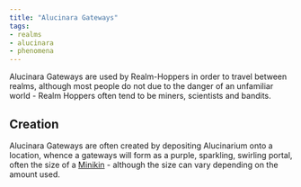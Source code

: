 ```yaml
---
title: "Alucinara Gateways"
tags:
- realms
- alucinara
- phenomena
---
```

Alucinara Gateways are used by Realm-Hoppers in order to travel between realms, although most people do not due to the danger of an unfamiliar world - Realm Hoppers often tend to be miners, scientists and bandits.

## Creation
Alucinara Gateways are often created by depositing Alucinarium onto a location, whence a gateways will form as a purple, sparkling, swirling portal, often the size of a [Minikin](private/Z%20content.old/fauna/2nd-realm/mammalia/minikin/minikin.md) - although the size can vary depending on the amount used.